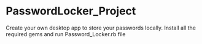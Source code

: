 # PasswordLocker_Project
Create your own desktop app to store your passwords locally.
Install all the required gems and run Password_Locker.rb file
